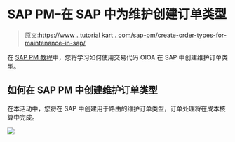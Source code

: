 # SAP PM–在 SAP 中为维护创建订单类型

> 原文:[https://www . tutorial kart . com/sap-pm/create-order-types-for-maintenance-in-sap/](https://www.tutorialkart.com/sap-pm/create-order-types-for-maintenance-in-sap/)

在 [SAP PM 教程](https://www.tutorialkart.com/sap-pm/sap-pm-tutorial/)中，您将学习如何使用交易代码 OIOA 在 SAP 中创建维护订单类型。

## 如何在 SAP PM 中创建维护订单类型

在本活动中，您将在 SAP 中创建用于路由的维护订单类型，订单处理将在成本核算中完成。

[![](../Images/925da31b32d6bc3827932f6c8afb11bb.png)](https://www.tutorialkart.com/)